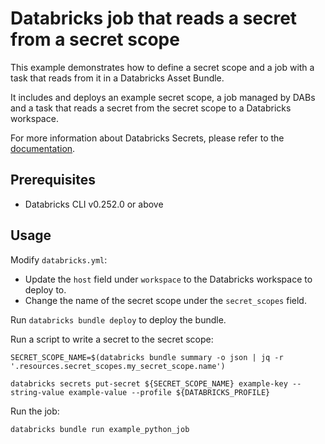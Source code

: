# Databricks job that reads a secret from a secret scope

This example demonstrates how to define a secret scope and a job with a task that reads from it in a Databricks Asset Bundle.

It includes and deploys an example secret scope, a job managed by DABs and a task that reads a secret from the secret scope to a Databricks workspace.

For more information about Databricks Secrets, please refer to the [documentation](https://docs.databricks.com/aws/en/security/secrets).

## Prerequisites

* Databricks CLI v0.252.0 or above

## Usage

Modify `databricks.yml`:
* Update the `host` field under `workspace` to the Databricks workspace to deploy to.
* Change the name of the secret scope under the `secret_scopes` field.

Run `databricks bundle deploy` to deploy the bundle.

Run a script to write a secret to the secret scope:

```
SECRET_SCOPE_NAME=$(databricks bundle summary -o json | jq -r '.resources.secret_scopes.my_secret_scope.name')

databricks secrets put-secret ${SECRET_SCOPE_NAME} example-key --string-value example-value --profile ${DATABRICKS_PROFILE}
```

Run the job:
```
databricks bundle run example_python_job
```